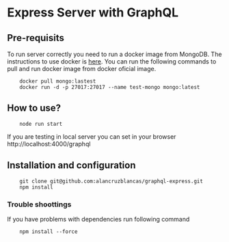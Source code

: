 # Express Server with GraphQL

## Pre-requisits
To run server correctly you need to run a docker image from MongoDB.
The instructions to use docker is [here](https://docs.docker.com/engine/install/). 
You can run the following commands to pull and run docker image from docker oficial image.

```
    docker pull mongo:lastest
    docker run -d -p 27017:27017 --name test-mongo mongo:latest

```

## How to use?

```
    node run start
```
If you are testing in local server you can set in your browser http://localhost:4000/graphql


## Installation and configuration
```
    git clone git@github.com:alancruzblancas/graphql-express.git
    npm install
```

### Trouble shoottings
If you have problems with dependencies run following command
```
    npm install --force
```